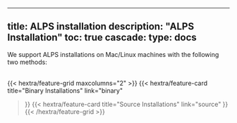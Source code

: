 
---
title: ALPS installation
description: "ALPS Installation"
toc: true
cascade:
    type: docs
---

We support ALPS installations on Mac/Linux machines with the following two methods:<br><br>

{{< hextra/feature-grid maxcolumns="2" >}}
  {{< hextra/feature-card
    title="Binary Installations"
    link="binary"
  >}}
    {{< hextra/feature-card
    title="Source Installations"
    link="source"
  >}}
{{< /hextra/feature-grid >}}
